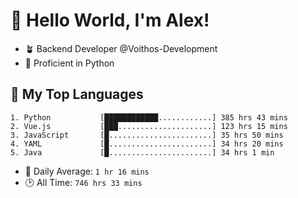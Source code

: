 # 👋 Hello World, I'm Alex!

- 🪴 Backend Developer @Voithos-Development
- 🐍 Proficient in Python

## 💚 My Top Languages
```
1. Python           [████████████............] 385 hrs 43 mins
2. Vue.js           [███.....................] 123 hrs 15 mins
3. JavaScript       [█.......................] 35 hrs 50 mins
4. YAML             [█.......................] 34 hrs 20 mins
5. Java             [█.......................] 34 hrs 1 min
```
- 💪 Daily Average: `1 hr 16 mins`
- 🕑 All Time: `746 hrs 33 mins`